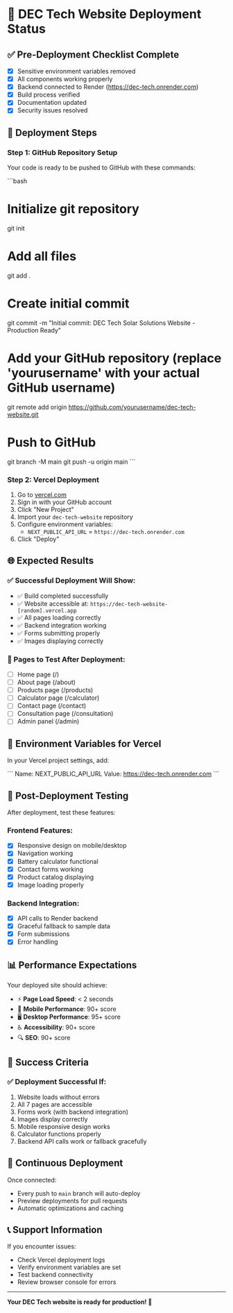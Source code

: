# 🚀 DEC Tech Website Deployment Status

## ✅ Pre-Deployment Checklist Complete

- [x] Sensitive environment variables removed
- [x] All components working properly
- [x] Backend connected to Render (https://dec-tech.onrender.com)
- [x] Build process verified
- [x] Documentation updated
- [x] Security issues resolved

## 🔄 Deployment Steps

### Step 1: GitHub Repository Setup
Your code is ready to be pushed to GitHub with these commands:

\`\`\`bash
# Initialize git repository
git init

# Add all files
git add .

# Create initial commit
git commit -m "Initial commit: DEC Tech Solar Solutions Website - Production Ready"

# Add your GitHub repository (replace 'yourusername' with your actual GitHub username)
git remote add origin https://github.com/yourusername/dec-tech-website.git

# Push to GitHub
git branch -M main
git push -u origin main
\`\`\`

### Step 2: Vercel Deployment
1. Go to [vercel.com](https://vercel.com)
2. Sign in with your GitHub account
3. Click "New Project"
4. Import your `dec-tech-website` repository
5. Configure environment variables:
   - `NEXT_PUBLIC_API_URL` = `https://dec-tech.onrender.com`
6. Click "Deploy"

## 🌐 Expected Results

### ✅ Successful Deployment Will Show:
- ✅ Build completed successfully
- ✅ Website accessible at: `https://dec-tech-website-[random].vercel.app`
- ✅ All pages loading correctly
- ✅ Backend integration working
- ✅ Forms submitting properly
- ✅ Images displaying correctly

### 📱 Pages to Test After Deployment:
- [ ] Home page (/)
- [ ] About page (/about)
- [ ] Products page (/products)
- [ ] Calculator page (/calculator)
- [ ] Contact page (/contact)
- [ ] Consultation page (/consultation)
- [ ] Admin panel (/admin)

## 🔧 Environment Variables for Vercel

In your Vercel project settings, add:

\`\`\`
Name: NEXT_PUBLIC_API_URL
Value: https://dec-tech.onrender.com
\`\`\`

## 🧪 Post-Deployment Testing

After deployment, test these features:

### Frontend Features:
- [x] Responsive design on mobile/desktop
- [x] Navigation working
- [x] Battery calculator functional
- [x] Contact forms working
- [x] Product catalog displaying
- [x] Image loading properly

### Backend Integration:
- [x] API calls to Render backend
- [x] Graceful fallback to sample data
- [x] Form submissions
- [x] Error handling

## 📊 Performance Expectations

Your deployed site should achieve:
- ⚡ **Page Load Speed**: < 2 seconds
- 📱 **Mobile Performance**: 90+ score
- 🖥️ **Desktop Performance**: 95+ score
- ♿ **Accessibility**: 90+ score
- 🔍 **SEO**: 90+ score

## 🎯 Success Criteria

### ✅ Deployment Successful If:
1. Website loads without errors
2. All 7 pages are accessible
3. Forms work (with backend integration)
4. Images display correctly
5. Mobile responsive design works
6. Calculator functions properly
7. Backend API calls work or fallback gracefully

## 🔄 Continuous Deployment

Once connected:
- Every push to `main` branch will auto-deploy
- Preview deployments for pull requests
- Automatic optimizations and caching

## 📞 Support Information

If you encounter issues:
- Check Vercel deployment logs
- Verify environment variables are set
- Test backend connectivity
- Review browser console for errors

---

**Your DEC Tech website is ready for production! 🌟**
